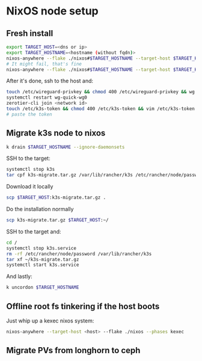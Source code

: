 # NixOS node setup

## Fresh install

```bash
export TARGET_HOST=<dns or ip>
export TARGET_HOSTNAME=<hostname (without fqdn)>
nixos-anywhere --flake ./nixos#$TARGET_HOSTNAME --target-host $TARGET_HOST --generate-hardware-config nixos-generate-config ./hosts/$TARGET_HOSTNAME.nix
# It might fail, that's fine
nixos-anywhere --flake ./nixos#$TARGET_HOSTNAME --target-host $TARGET_HOST
```

After it's done, ssh to the host and:

```bash
touch /etc/wireguard-privkey && chmod 400 /etc/wireguard-privkey && wg genkey > /etc/wireguard-privkey
systemctl restart wg-quick-wg0
zerotier-cli join <network id>
touch /etc/k3s-token && chmod 400 /etc/k3s-token && vim /etc/k3s-token
# paste the token
```

## Migrate k3s node to nixos

```bash
k drain $TARGET_HOSTNAME --ignore-daemonsets
```

SSH to the target:

```bash
systemctl stop k3s
tar cpf k3s-migrate.tar.gz /var/lib/rancher/k3s /etc/rancher/node/password /var/lib/zerotier-one/identity.* /var/lib/zerotier-one/authtoken.secret
```

Download it locally

```bash
scp $TARGET_HOST:k3s-migrate.tar.gz .
```

Do the installation normally

```bash
scp k3s-migrate.tar.gz $TARGET_HOST:~/
```

SSH to the target and:

```bash
cd /
systemctl stop k3s.service
rm -rf /etc/rancher/node/password /var/lib/rancher/k3s
tar xf ~/k3s-migrate.tar.gz
systemctl start k3s.service
```

And lastly:

```bash
k uncordon $TARGET_HOSTNAME
```

## Offline root fs tinkering if the host boots

Just whip up a kexec nixos system:

```bash
nixos-anywhere --target-host <host> --flake ./nixos --phases kexec
```

## Migrate PVs from longhorn to ceph


